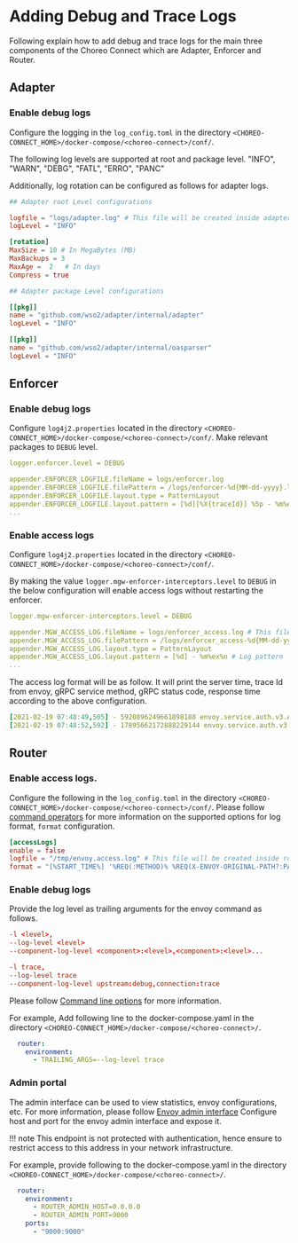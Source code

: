 # Adding Debug and Trace Logs

Following explain how to add debug and trace logs for the main three components of the Choreo Connect which are Adapter, Enforcer and Router.

## Adapter

### Enable debug logs

Configure the logging in the `log_config.toml` in the directory `<CHOREO-CONNECT_HOME>/docker-compose/<choreo-connect>/conf/`.

The following log levels are supported at root and package level. 
"INFO", "WARN", "DEBG", "FATL", "ERRO", "PANC"

Additionally, log rotation can be configured as follows for adapter logs.

```toml
## Adapter root Level configurations

logfile = "logs/adapter.log" # This file will be created inside adapter container.
logLevel = "INFO"

[rotation]
MaxSize = 10 # In MegaBytes (MB)
MaxBackups = 3
MaxAge =  2   # In days
Compress = true

## Adapter package Level configurations

[[pkg]]
name = "github.com/wso2/adapter/internal/adapter"
logLevel = "INFO"

[[pkg]]
name = "github.com/wso2/adapter/internal/oasparser"
logLevel = "INFO"
```

## Enforcer

### Enable debug logs

Configure `log4j2.properties` located in the directory `<CHOREO-CONNECT_HOME>/docker-compose/<choreo-connect>/conf/`.
Make relevant packages to `DEBUG` level.

```yaml
logger.enforcer.level = DEBUG
```

```yaml
appender.ENFORCER_LOGFILE.fileName = logs/enforcer.log
appender.ENFORCER_LOGFILE.filePattern = /logs/enforcer-%d{MM-dd-yyyy}.log
appender.ENFORCER_LOGFILE.layout.type = PatternLayout
appender.ENFORCER_LOGFILE.layout.pattern = [%d][%X{traceId}] %5p - %m%ex%n
...
```

### Enable access logs

Configure `log4j2.properties` located in the directory `<CHOREO-CONNECT_HOME>/docker-compose/<choreo-connect>/conf/`.

By making the value `logger.mgw-enforcer-interceptors.level` to `DEBUG` in the below configuration will enable access logs without restarting the enforcer.

```yaml
logger.mgw-enforcer-interceptors.level = DEBUG
```

```yaml
appender.MGW_ACCESS_LOG.fileName = logs/enforcer_access.log # This file will be created inside enforcer container.
appender.MGW_ACCESS_LOG.filePattern = /logs/enforcer_access-%d{MM-dd-yyyy}.log
appender.MGW_ACCESS_LOG.layout.type = PatternLayout
appender.MGW_ACCESS_LOG.layout.pattern = [%d] - %m%ex%n # Log pattern
...
```

The access log format will be as follow. It will print the server time, trace Id from envoy, gRPC service method, gRPC status code, response time according to the above configuration.

```yaml
[2021-02-19 07:48:49,505] - 5920896249661898188 envoy.service.auth.v3.Authorization/Check 16 34
[2021-02-19 07:48:52,592] - 17895662172888229144 envoy.service.auth.v3.Authorization/Check 16 7
```

## Router

### Enable access logs.

Configure the following in the `log_config.toml` in the directory `<CHOREO-CONNECT_HOME>/docker-compose/<choreo-connect>/conf/`.
Please follow [command operators](https://www.envoyproxy.io/docs/envoy/v1.20.0/configuration/observability/access_log/usage#command-operators) for more information on the supported options for log format, `format` configuration.  

```toml
[accessLogs]
enable = false
logfile = "/tmp/envoy.access.log" # This file will be created inside router container.
format = "[%START_TIME%] '%REQ(:METHOD)% %REQ(X-ENVOY-ORIGINAL-PATH?:PATH)% %PROTOCOL%' %RESPONSE_CODE% %RESPONSE_FLAGS% %BYTES_RECEIVED% %BYTES_SENT% %DURATION% %RESP(X-ENVOY-UPSTREAM-SERVICE-TIME)% '%REQ(X-FORWARDED-FOR)%' '%REQ(USER-AGENT)%' '%REQ(X-REQUEST-ID)%' '%REQ(:AUTHORITY)%' '%UPSTREAM_HOST%'\n"
```

### Enable debug logs

Provide the log level as trailing arguments for the envoy command as follows.

```toml tab="Format"
-l <level>, 
--log-level <level>
--component-log-level <component>:<level>,<component>:<level>...
```

```toml tab="Example"
-l trace, 
--log-level trace
--component-log-level upstream:debug,connection:trace
```

Please follow [Command line options](https://www.envoyproxy.io/docs/envoy/v1.20.0/operations/cli) for more information.

For example, Add following line to the docker-compose.yaml in the directory `<CHOREO-CONNECT_HOME>/docker-compose/<choreo-connect>/`.

```yaml
  router:
    environment:
      - TRAILING_ARGS=--log-level trace
```

### Admin portal

The admin interface can be used to view statistics, envoy configurations, etc. For more information, please follow [Envoy admin interface](https://www.envoyproxy.io/docs/envoy/v1.20.0/start/quick-start/admin)
Configure host and port for the envoy admin interface and expose it.

!!! note
    This endpoint is not protected with authentication, hence ensure to restrict access to this address in your network infrastructure.   

For example, provide following to the docker-compose.yaml in the directory `<CHOREO-CONNECT_HOME>/docker-compose/<choreo-connect>/`.

```yaml
  router:
    environment:
      - ROUTER_ADMIN_HOST=0.0.0.0
      - ROUTER_ADMIN_PORT=9000
    ports:
      - "9000:9000"  
```
